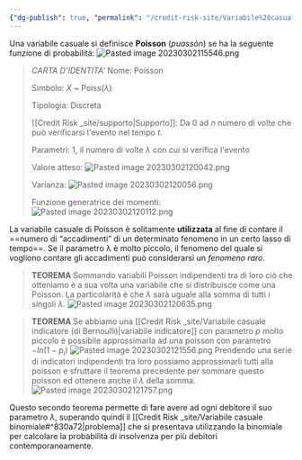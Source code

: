 ```yaml
---
{"dg-publish": true, "permalink": "/credit-risk-site/Variabile%20casuale%20di%20Poisson/"}
---
```




Una variabile casuale si definisce **Poisson** ($puassòn$) se ha la seguente funzione di probabilità:
![Pasted image 20230302115546.png](/img/user/Credit%20Risk%20_site/allegati/Pasted%20image%2020230302115546.png)


> *CARTA D'IDENTITA'*
> Nome: Poisson
> 
> Simbolo: $X$ ~ Poiss($\lambda$)
> 
> Tipologia: Discreta
> 
> [[Credit Risk _site/supporto\|Supporto]]: Da 0 ad $n$ numero di volte che può verificarsi l'evento nel tempo $t$.
> 
> Parametri: 1, il numero di volte $\lambda$ con cui si verifica l'evento
> 
> Valore atteso: ![Pasted image 20230302120042.png](/img/user/Credit%20Risk%20_site/allegati/Pasted%20image%2020230302120042.png)
> 
> Varianza: ![Pasted image 20230302120056.png](/img/user/Credit%20Risk%20_site/allegati/Pasted%20image%2020230302120056.png)
> 
> Funzione generatrice dei momenti: ![Pasted image 20230302120112.png](/img/user/Credit%20Risk%20_site/allegati/Pasted%20image%2020230302120112.png)

La variabile casuale di Poisson è solitamente **utilizzata** al fine di contare il ==numero di 
“accadimenti” di un determinato fenomeno in un certo lasso di tempo==. 
Se il parametro λ è molto piccolo, il fenomeno del quale si vogliono contare gli accadimenti può considerarsi un *fenomeno raro*.

> **TEOREMA**
> Sommando variabili Poisson indipendenti tra di loro ciò che otteniamo è a sua volta una variabile che si distribuisce come una Poisson. La particolarità è che $\lambda$ sarà uguale alla somma di tutti i singoli $\lambda$.
> ![Pasted image 20230302120635.png](/img/user/Credit%20Risk%20_site/allegati/Pasted%20image%2020230302120635.png)

> **TEOREMA**
> Se abbiamo una [[Credit Risk _site/Variabile casuale indicatore (di Bernoulli)\|variabile indicatore]] con parametro $p$ molto piccolo è possibile approssimarla ad una poisson con parametro $-ln(1-p_i)$
> ![Pasted image 20230302121556.png](/img/user/Credit%20Risk%20_site/allegati/Pasted%20image%2020230302121556.png)
> Prendendo una serie di indicatori indipendenti tra loro possiamo approssimarli tutti alla poisson e sfruttare il teorema precedente per sommare questo poisson ed ottenere anche il $\lambda$ della somma.
> ![Pasted image 20230302121757.png](/img/user/Credit%20Risk%20_site/allegati/Pasted%20image%2020230302121757.png)

Questo secondo teorema permette di fare avere ad ogni debitore il suo parametro $\lambda$, superando quindi il [[Credit Risk _site/Variabile casuale binomiale#^830a72\|problema]] che si presentava utilizzando la binomiale per calcolare la probabilità di insolvenza per più debitori contemporaneamente.